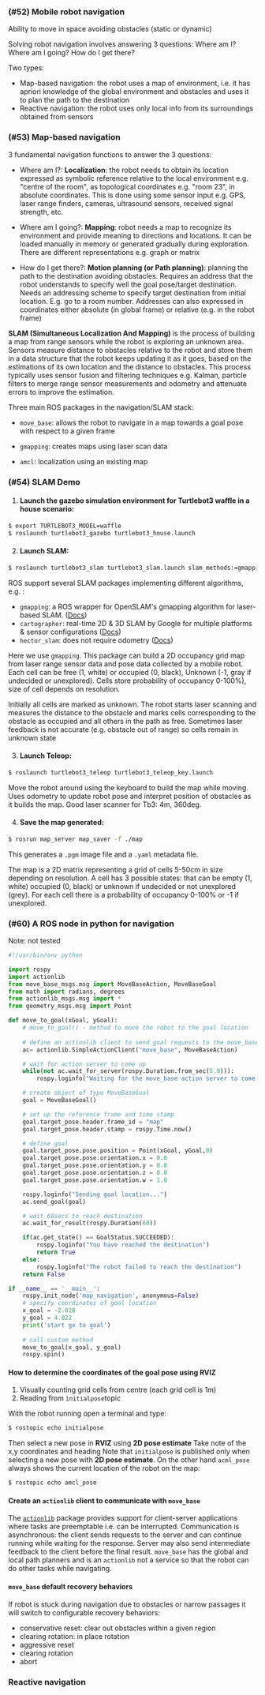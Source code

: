 ### (#52) Mobile robot navigation

Ability to move in space avoiding obstacles (static or dynamic)

Solving robot navigation involves answering 3 questions: Where am I? Where am I going? How do I get there? 

Two types:

* Map-based navigation: the robot uses a map of environment, i.e. it has apriori knowledge of the global environment and obstacles and uses it to plan the path to the destination 
* Reactive navigation: the robot uses only local info from its surroundings obtained from sensors

### (#53) Map-based navigation

3 fundamental navigation functions to answer the 3 questions:

* Where am I?: **Localization**: the  robot needs to obtain its location expressed as symbolic reference relative to the local environment e.g. "centre of the room", as topological coordinates e.g. "room 23", in absolute coordinates. This is done using some sensor input e.g. GPS, laser range finders, cameras, ultrasound sensors, received signal strength, etc.  

* Where am I going?: **Mapping**: robot needs a map to recognize its environment and provide meaning to directions and locations. It can be loaded manually in memory or generated gradually during exploration. There are different representations e.g. graph or matrix
* How do I get there?: **Motion planning (or Path planning)**: planning the path to the destination avoiding obstacles. Requires an address that the robot understands to specify well the goal pose/target destination. Needs an addressing scheme to specify target destination from initial location. E.g. go to a room number. Addresses can also expressed in coordinates either absolute (in global frame) or relative (e.g. in the robot frame)

**SLAM (Simultaneous Localization And Mapping)** is the process of building a map from range sensors while the robot is exploring an unknown area. Sensors measure distance to obstacles relative to the robot and store them in a data structure that the robot keeps updating it as it goes, based on the estimations of its own location and the distance to obstacles. This process typically uses sensor fusion and filtering techniques e.g. Kalman, particle filters to merge range sensor measurements and odometry and attenuate errors to improve the estimation.

Three main ROS packages  in the navigation/SLAM stack:

* `move_base`: allows the robot to navigate in a map towards a goal pose with respect to a given frame

* `gmapping`: creates maps using laser scan data

* `amcl`:  localization using an existing map



### (#54) SLAM Demo

1. #### Launch the gazebo simulation environment for Turtlebot3 waffle in a house scenario:

```bash
$ export TURTLEBOT3_MODEL=waffle
$ roslaunch turtlebot3_gazebo turtlebot3_house.launch
```

2. #### Launch SLAM:   

```bash
$ roslaunch turtlebot3_slam turtlebot3_slam.launch slam_methods:=gmapping
```

ROS support several SLAM packages implementing different algorithms, e.g. :

* `gmapping`: a ROS wrapper for OpenSLAM's gmapping algorithm for laser-based SLAM. ([Docs](http://wiki.ros.org/gmapping))
* `cartographer`: real-time 2D & 3D SLAM by Google for multiple platforms & sensor configurations ([Docs](https://google-cartographer-ros.readthedocs.io/en/latest/))
* `hector_slam`: does not require odometry ([Docs](http://wiki.ros.org/hector_slam))

Here we use `gmapping`. This package can build a 2D occupancy grid map from laser range sensor data and pose data collected by a mobile robot. Each cell can be free (1, white) or occupied (0, black), Unknown (-1, gray if undecided or unexplored). Cells store probability of occupancy 0-100%), size of cell depends on resolution. 

Initially all cells are marked as unknown. The robot starts laser scanning and measures the distance to the obstacle and marks cells corresponding to the obstacle as occupied and all others in the path as free. Sometimes laser feedback is not accurate (e.g. obstacle out of range) so cells remain in unknown state

3. #### Launch Teleop:

```bash
$ roslaunch turtlebot3_teleop turtlebot3_teleop_key.launch
```

Move the robot  around using the keyboard to build the map while moving. Uses odometry to update robot pose and interpret position of obstacles as it builds the map. Good laser scanner for Tb3: 4m, 360deg.

4. #### Save the map generated:

```bash
$ rosrun map_server map_saver -f ./map
```

This generates a `.pgm` image file and a  `.yaml` metadata file.

The map is a 2D matrix representing a grid of cells 5-50cm in size depending on resolution. A cell has 3 possible states: that can be empty (1, white) occupied (0, black) or unknown if undecided or not unexplored (grey). For each cell there is a probability of occupancy 0-100% or -1 if unexplored.

### (#60) A ROS node in python for navigation 

Note: not tested

```python
#!/usr/bin/env python

import rospy
import actionlib
from move_base_msgs.msg import MoveBaseAction, MoveBaseGoal
from math import radians, degrees
from actionlib_msgs.msg import *
from geometry_msgs.msg import Point

def move_to_goal(xGoal, yGoal):
    # move_to_goal() - method to move the robot to the goal location
    
	# define an actionlib client to send goal requests to the move_base server
	ac= actionlib.SimpleActionClient("move_base", MoveBaseAction)

	# wait for action server to come up
	while(not ac.wait_for_server(rospy.Duration.from_sec(5.9))):
		rospy.loginfo("Waiting for the move_base action server to come up")

	# create object of type MoveBaseGoal
	goal = MoveBaseGoal()

	# set up the reference frame and time stamp
	goal.target_pose.header.frame_id = "map"
	goal.target_pose.header.stamp = rospy.Time.now()

	# define goal
	goal.target_pose.pose.position = Point(xGoal, yGoal,0)
	goal.target_pose.pose.orientation.x = 0.0
	goal.target_pose.pose.orientation.y = 0.0
	goal.target_pose.pose.orientation.z = 0.0
	goal.target_pose.pose.orientation.w = 1.0

	rospy.loginfo("Sending goal location...")
	ac.send_goal(goal)

    # wait 60secs to reach destination
	ac.wait_for_result(rospy.Duration(60))

	if(ac.get_state() == GoalStatus.SUCCEEDED):
		rospy.loginfo("You have reached the destination")
		return True
	else:
		rospy.loginfo("The robot failed to reach the destination")
	return False

if __name__ == '__main__':
	rospy.init_node('map_navigation', anonymous=False)
	# specify coordinates of goal location
    x_goal = -2.028
	y_goal = 4.022
	print('start go to goal')
	
    # call custom method
    move_to_goal(x_goal, y_goal)
	rospy.spin()
```

#### How to determine the coordinates of the goal pose using **RVIZ**

1. Visually counting grid cells from centre (each grid cell is 1m)
2. Reading from `ìnitialpose`topic

 With the robot running open a terminal and type:
 ```bash
 $ rostopic echo initialpose
 ```

 Then select a new pose in **RVIZ** using **2D pose estimate**
 Take note of the x,y coordinates and heading
 Note that `initialpose` is published only when selecting a new pose with **2D pose estimate**. 
 On the other hand `acml_pose` always shows the current location of the robot on the map: 

 ```bash
 $ rostopic echo amcl_pose
 ```

#### Create an `actionlib` client to communicate with `move_base`

 The [`actionlib`](http://wiki.ros.org/actionlib) package provides support for client-server applications where tasks are preemptable i.e. can be interrupted. Communication is asynchronous: the client sends requests to the server and can continue running while  waiting for the response. Server may also send intermediate feedback to  the client before the final result. 
 `move_base` has the global and local path planners and is an `actionlib` not a service so that the robot can do other tasks while navigating.

#### `move_base` default recovery behaviors
 If robot is stuck during navigation due to obstacles or narrow passages it will switch to configurable recovery behaviors: 

* conservative reset: clear out obstacles within a given region
* clearing rotation: in place rotation
* aggressive reset
* clearing rotation
* abort

### Reactive navigation
